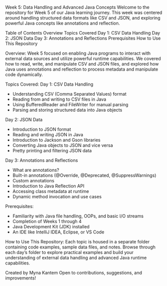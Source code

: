 Week 5: Data Handling and Advanced Java Concepts
Welcome to the repository for Week 5 of our Java learning journey. This week was centered around handling structured data formats like CSV and JSON, and exploring powerful Java concepts like annotations and reflection.

Table of Contents
Overview
Topics Covered
  Day 1: CSV Data Handling
  Day 2: JSON Data
  Day 3: Annotations and Reflections
Prerequisites
How to Use This Repository


Overview:
Week 5 focused on enabling Java programs to interact with external data sources and utilize powerful runtime capabilities. 
We covered how to read, write, and manipulate CSV and JSON files, and explored how Java uses annotations and reflection to process metadata and manipulate code dynamically.

Topics Covered:
Day 1: CSV Data Handling
  - Understanding CSV (Comma Separated Values) format
  - Reading from and writing to CSV files in Java
  - Using BufferedReader and FileWriter for manual parsing
  - Parsing and storing structured data into Java objects

Day 2: JSON Data
  - Introduction to JSON format
  - Reading and writing JSON in Java
  - Introduction to Jackson and Gson libraries
  - Converting Java objects to JSON and vice versa
  - Pretty printing and filtering JSON data

Day 3: Annotations and Reflections
  - What are annotations?
  - Built-in annotations (@Override, @Deprecated, @SuppressWarnings)
  - Custom annotations
  - Introduction to Java Reflection API
  - Accessing class metadata at runtime
  - Dynamic method invocation and use cases

Prerequisites:
  - Familiarity with Java file handling, OOPs, and basic I/O streams
  - Completion of Weeks 1 through 4
  - Java Development Kit (JDK) installed
  - An IDE like IntelliJ IDEA, Eclipse, or VS Code

How to Use This Repository:
Each topic is housed in a separate folder containing code examples, sample data files, and notes.
Browse through each day’s folder to explore practical examples and build your understanding of external data handling and advanced Java runtime capabilities.


Created by Myna Kantem
Open to contributions, suggestions, and improvements!
